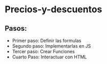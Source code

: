 # Precios-y-descuentos

## Pasos:
- Primer paso: Definir las formulas
- Segundo paso: Implementarlas en JS
- Tercer paso: Crear Funciones
- Cuarto Paso: Interactuar con HTML